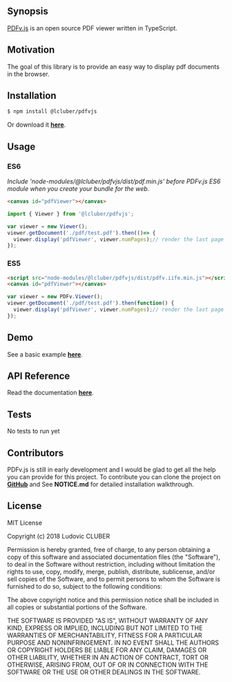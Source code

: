 ## Synopsis

[PDFv.js](http://pdfvjs.lcluber.com) is an open source PDF viewer written in TypeScript.

## Motivation

The goal of this library is to provide an easy way to display pdf documents in the browser.

## Installation

```bash
$ npm install @lcluber/pdfvjs
```
Or download it **[here](http://pdfvjs.lcluber.com/#download)**.

## Usage

### ES6

*Include 'node-modules/@lcluber/pdfvjs/dist/pdf.min.js' before PDFv.js ES6 module when you create your bundle for the web.*

```html
<canvas id="pdfViewer"></canvas>
```

```javascript
import { Viewer } from '@lcluber/pdfvjs';

var viewer = new Viewer();
viewer.getDocument('./pdf/test.pdf').then(()=> {
  viewer.display('pdfViewer', viewer.numPages);// render the last page of the document
});
```

### ES5

```html
<script src="node-modules/@lcluber/pdfvjs/dist/pdfv.iife.min.js"></script>
<canvas id="pdfViewer"></canvas>
```

```javascript
var viewer = new PDFv.Viewer();
viewer.getDocument('./pdf/test.pdf').then(function() {
  viewer.display('pdfViewer', viewer.numPages);// render the last page of the document
});
```

## Demo

See a basic example **[here](http://pdfvjs.lcluber.com/#example)**.

## API Reference

Read the documentation **[here](http://pdfvjs.lcluber.com/doc/)**.

## Tests

No tests to run yet

## Contributors

PDFv.js is still in early development and I would be glad to get all the help you can provide for this project.
To contribute you can clone the project on **[GitHub](https://github.com/LCluber/PDFv.js)** and See **NOTICE.md** for detailed installation walkthrough.

## License

MIT License

Copyright (c) 2018 Ludovic CLUBER

Permission is hereby granted, free of charge, to any person obtaining a copy
of this software and associated documentation files (the "Software"), to deal
in the Software without restriction, including without limitation the rights
to use, copy, modify, merge, publish, distribute, sublicense, and/or sell
copies of the Software, and to permit persons to whom the Software is
furnished to do so, subject to the following conditions:

The above copyright notice and this permission notice shall be included in all
copies or substantial portions of the Software.

THE SOFTWARE IS PROVIDED "AS IS", WITHOUT WARRANTY OF ANY KIND, EXPRESS OR
IMPLIED, INCLUDING BUT NOT LIMITED TO THE WARRANTIES OF MERCHANTABILITY,
FITNESS FOR A PARTICULAR PURPOSE AND NONINFRINGEMENT. IN NO EVENT SHALL THE
AUTHORS OR COPYRIGHT HOLDERS BE LIABLE FOR ANY CLAIM, DAMAGES OR OTHER
LIABILITY, WHETHER IN AN ACTION OF CONTRACT, TORT OR OTHERWISE, ARISING FROM,
OUT OF OR IN CONNECTION WITH THE SOFTWARE OR THE USE OR OTHER DEALINGS IN THE
SOFTWARE.
